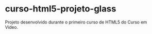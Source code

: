 # curso-html5-projeto-glass
Projeto desenvolvido durante o primeiro curso de HTML5 do Curso em Vídeo.
